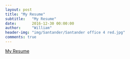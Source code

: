 ```yaml
---
layout: post
title: "My Resume"
subtitle:   "My Resume"
date:       2016-12-30 00:00:00
author:     "William"
header-img: "img/Santander/Santander office 4 red.jpg"
comments: true
---
```

<a href="/Resume.pdf" onClick="ga('send', 'event', 'Menu', 'Download', 'mastattomvandewiele.pdf');">My Resume</a>

